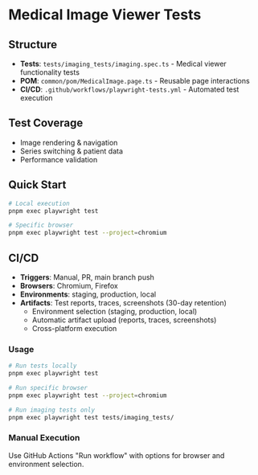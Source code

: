 # Medical Image Viewer Tests

## Structure
- **Tests**: `tests/imaging_tests/imaging.spec.ts` - Medical viewer functionality tests
- **POM**: `common/pom/MedicalImage.page.ts` - Reusable page interactions
- **CI/CD**: `.github/workflows/playwright-tests.yml` - Automated test execution

## Test Coverage
- Image rendering & navigation
- Series switching & patient data
- Performance validation

## Quick Start
```bash
# Local execution
pnpm exec playwright test

# Specific browser
pnpm exec playwright test --project=chromium
```

## CI/CD
- **Triggers**: Manual, PR, main branch push
- **Browsers**: Chromium, Firefox
- **Environments**: staging, production, local
- **Artifacts**: Test reports, traces, screenshots (30-day retention)
  - Environment selection (staging, production, local)
  - Automatic artifact upload (reports, traces, screenshots)
  - Cross-platform execution

### Usage
```bash
# Run tests locally
pnpm exec playwright test

# Run specific browser
pnpm exec playwright test --project=chromium

# Run imaging tests only
pnpm exec playwright test tests/imaging_tests/
```

### Manual Execution
Use GitHub Actions "Run workflow" with options for browser and environment selection.
